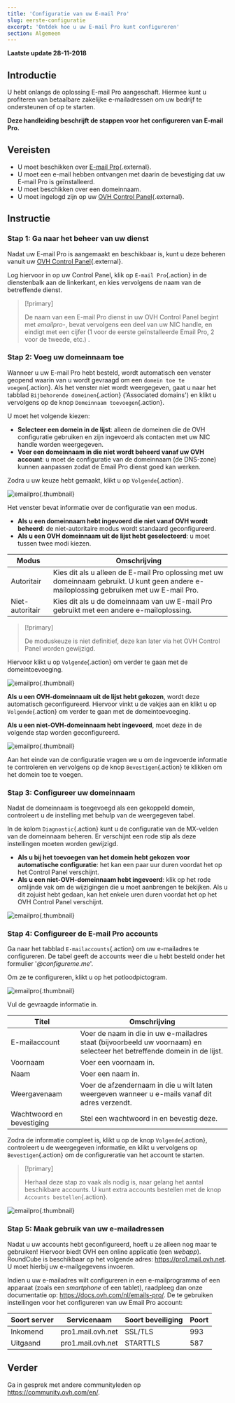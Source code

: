 ```yaml
---
title: 'Configuratie van uw E-mail Pro'
slug: eerste-configuratie
excerpt: 'Ontdek hoe u uw E-mail Pro kunt configureren'
section: Algemeen
---
```


**Laatste update 28-11-2018**

## Introductie

U hebt onlangs de oplossing E-mail Pro aangeschaft. Hiermee kunt u profiteren van betaalbare zakelijke e-mailadressen om uw bedrijf te ondersteunen of op te starten.

**Deze handleiding beschrijft de stappen voor het configureren van E-mail Pro.**

## Vereisten

- U moet beschikken over [E-mail Pro](https://www.ovh.nl/emails/email-pro/){.external}.
- U moet een e-mail hebben ontvangen met daarin de bevestiging dat uw E-mail Pro is geïnstalleerd.
- U moet beschikken over een domeinnaam. 
- U moet ingelogd zijn op uw [OVH Control Panel](https://www.ovh.com/auth/?action=gotomanager){.external}.

## Instructie

### Stap 1: Ga naar het beheer van uw dienst

Nadat uw E-mail Pro is aangemaakt en beschikbaar is, kunt u deze beheren vanuit uw [OVH Control Panel](https://www.ovh.com/auth/?action=gotomanager){.external}.

Log hiervoor in op uw Control Panel, klik op `E-mail Pro`{.action} in de dienstenbalk aan de linkerkant, en kies vervolgens de naam van de betreffende dienst.

> [!primary]
>
> De naam van een E-mail Pro dienst in uw OVH Control Panel begint met *emailpro-*, bevat vervolgens een deel van uw NIC handle, en eindigt met een cijfer (1 voor de eerste geïnstalleerde Email Pro, 2 voor de tweede, etc.) .
>

### Stap 2: Voeg uw domeinnaam toe

Wanneer u uw E-mail Pro hebt besteld, wordt automatisch een venster geopend waarin van u wordt gevraagd om een `domein toe te voegen`{.action}. Als het venster niet wordt weergegeven, gaat u naar het tabblad `Bijbehorende domeinen`{.action} ('Associated domains') en klikt u vervolgens op de knop `Domeinnaam toevoegen`{.action}.

U moet het volgende kiezen:

- **Selecteer een domein in de lijst**: alleen de domeinen die de OVH configuratie gebruiken en zijn ingevoerd als contacten met uw NIC handle worden weergegeven.
- **Voer een domeinnaam in die niet wordt beheerd vanaf uw OVH account**: u moet de configuratie van de domeinnaam (de DNS-zone) kunnen aanpassen zodat de Email Pro dienst goed kan werken.

Zodra u uw keuze hebt gemaakt, klikt u op `Volgende`{.action}. 

![emailpro](images/first_config_email_pro_add_domain.png){.thumbnail}

Het venster bevat informatie over de configuratie van een modus. 

- **Als u een domeinnaam hebt ingevoerd die niet vanaf OVH wordt beheerd**: de niet-autoritaire modus wordt standaard geconfigureerd.
- **Als u een OVH domeinnaam uit de lijst hebt geselecteerd**: u moet tussen twee modi kiezen.

|Modus|Omschrijving|
|---|---|
|Autoritair|Kies dit als u alleen de E-mail Pro oplossing met uw domeinnaam gebruikt. U kunt geen andere e-mailoplossing gebruiken met uw E-mail Pro.|
|Niet-autoritair|Kies dit als u de domeinnaam van uw E-mail Pro gebruikt met een andere e-mailoplossing.| 

> [!primary]
>
> De moduskeuze is niet definitief, deze kan later via het OVH Control Panel worden gewijzigd.
>

Hiervoor klikt u op `Volgende`{.action} om verder te gaan met de domeintoevoeging. 

![emailpro](images/first_config_email_pro_add_domain_step2.png){.thumbnail}

**Als u een OVH-domeinnaam uit de lijst hebt gekozen**, wordt deze automatisch geconfigureerd. Hiervoor vinkt u de vakjes aan en klikt u op `Volgende`{.action} om verder te gaan met de domeintoevoeging. 

**Als u een niet-OVH-domeinnaam hebt ingevoerd**, moet deze in de volgende stap worden geconfigureerd.

![emailpro](images/first_config_email_pro_add_domain_step3.png){.thumbnail}

Aan het einde van de configuratie vragen we u om de ingevoerde informatie te controleren en vervolgens op de knop `Bevestigen`{.action} te klikken om het domein toe te voegen.

### Stap 3: Configureer uw domeinnaam

Nadat de domeinnaam is toegevoegd als een gekoppeld domein, controleert u de instelling met behulp van de weergegeven tabel.

In de kolom `Diagnostic`{.action} kunt u de configuratie van de MX-velden van de domeinnaam beheren. Er verschijnt een rode stip als deze instellingen moeten worden gewijzigd.

- **Als u bij het toevoegen van het domein hebt gekozen voor automatische configuratie**: het kan een paar uur duren voordat het op het Control Panel verschijnt.
- **Als u een niet-OVH-domeinnaam hebt ingevoerd**: klik op het rode omlijnde vak om de wijzigingen die u moet aanbrengen te bekijken. Als u dit zojuist hebt gedaan, kan het enkele uren duren voordat het op het OVH Control Panel verschijnt.

![emailpro](images/first_config_email_pro_configure_domain.png){.thumbnail}

### Stap 4: Configureer de E-mail Pro accounts

Ga naar het tabblad `E-mailaccounts`{.action} om uw e-mailadres te configureren. De tabel geeft de accounts weer die u hebt besteld onder het formulier '*@configureme.me*'.

Om ze te configureren, klikt u op het potloodpictogram.

![emailpro](images/first_config_email_pro_configure_email_accounts.png){.thumbnail}

Vul de gevraagde informatie in.

|Titel|Omschrijving|
|---|---|
|E-mailaccount|Voer de naam in die in uw e-mailadres staat (bijvoorbeeld uw voornaam) en selecteer het betreffende domein in de lijst.|
|Voornaam|Voer een voornaam in.|
|Naam|Voer een naam in.|
|Weergavenaam|Voer de afzendernaam in die u wilt laten weergeven wanneer u e-mails vanaf dit adres verzendt.|
|Wachtwoord en bevestiging|Stel een wachtwoord in en bevestig deze. | 

Zodra de informatie compleet is, klikt u op de knop `Volgende`{.action}, controleert u de weergegeven informatie, en klikt u vervolgens op `Bevestigen`{.action} om de configureratie van het account te starten.

> [!primary]
>
> Herhaal deze stap zo vaak als nodig is, naar gelang het aantal beschikbare accounts. U kunt extra accounts bestellen met de knop `Accounts bestellen`{.action}.
>

![emailpro](images/first_config_email_pro_configure_email_accounts_step2.png){.thumbnail}

### Stap 5: Maak gebruik van uw e-mailadressen 

Nadat u uw accounts hebt geconfigureerd, hoeft u ze alleen nog maar te gebruiken! Hiervoor biedt OVH een online applicatie (een *webapp*). RoundCube is beschikbaar op het volgende adres: <https://pro1.mail.ovh.net>. U moet hierbij uw e-mailgegevens invoeren.

Indien u uw e-mailadres wilt configureren in een e-mailprogramma of een apparaat (zoals een _smartphone_ of een tablet), raadpleeg dan onze documentatie op: <https://docs.ovh.com/nl/emails-pro/>. De te gebruiken instellingen voor het configureren van uw Email Pro account:

|Soort server|Servicenaam|Soort beveiliging|Poort|
|---|---|---|---|
|Inkomend|pro1.mail.ovh.net|SSL/TLS|993|
|Uitgaand|pro1.mail.ovh.net|STARTTLS|587|

## Verder

Ga in gesprek met andere communityleden op <https://community.ovh.com/en/>.